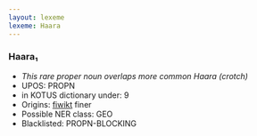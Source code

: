 ```yaml
---
layout: lexeme
lexeme: Haara
---
```


###  Haara₁

* _This rare proper noun overlaps more common *Haara* (crotch)_
* UPOS:  PROPN
* in KOTUS dictionary under:  9
* Origins: [fiwikt](https://fi.wiktionary.org/wiki/Haara) finer 
* Possible NER class:  GEO
* Blacklisted:  PROPN-BLOCKING

